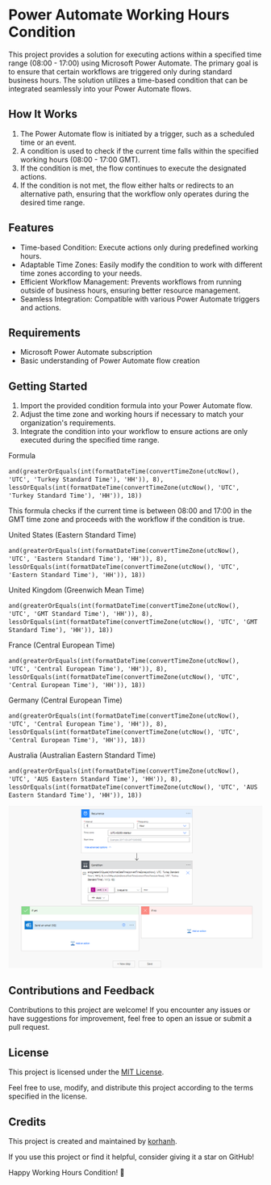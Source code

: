 # Power Automate Working Hours Condition

This project provides a solution for executing actions within a specified time range (08:00 - 17:00) using Microsoft Power Automate. The primary goal is to ensure that certain workflows are triggered only during standard business hours. The solution utilizes a time-based condition that can be integrated seamlessly into your Power Automate flows.

## How It Works

1. The Power Automate flow is initiated by a trigger, such as a scheduled time or an event.
2. A condition is used to check if the current time falls within the specified working hours (08:00 - 17:00 GMT).
3. If the condition is met, the flow continues to execute the designated actions.
4. If the condition is not met, the flow either halts or redirects to an alternative path, ensuring that the workflow only operates during the desired time range.

   
## Features

- Time-based Condition: Execute actions only during predefined working hours.
- Adaptable Time Zones: Easily modify the condition to work with different time zones according to your needs.
- Efficient Workflow Management: Prevents workflows from running outside of business hours, ensuring better resource management.
- Seamless Integration: Compatible with various Power Automate triggers and actions.

## Requirements

- Microsoft Power Automate subscription
- Basic understanding of Power Automate flow creation

## Getting Started

1. Import the provided condition formula into your Power Automate flow.
2. Adjust the time zone and working hours if necessary to match your organization's requirements.
3. Integrate the condition into your workflow to ensure actions are only executed during the specified time range.

Formula

```plaintext
and(greaterOrEquals(int(formatDateTime(convertTimeZone(utcNow(), 'UTC', 'Turkey Standard Time'), 'HH')), 8), lessOrEquals(int(formatDateTime(convertTimeZone(utcNow(), 'UTC', 'Turkey Standard Time'), 'HH')), 18))
```

This formula checks if the current time is between 08:00 and 17:00 in the GMT time zone and proceeds with the workflow if the condition is true.


United States (Eastern Standard Time)
```plaintext
and(greaterOrEquals(int(formatDateTime(convertTimeZone(utcNow(), 'UTC', 'Eastern Standard Time'), 'HH')), 8), lessOrEquals(int(formatDateTime(convertTimeZone(utcNow(), 'UTC', 'Eastern Standard Time'), 'HH')), 18))
```
United Kingdom (Greenwich Mean Time)
```plaintext
and(greaterOrEquals(int(formatDateTime(convertTimeZone(utcNow(), 'UTC', 'GMT Standard Time'), 'HH')), 8), lessOrEquals(int(formatDateTime(convertTimeZone(utcNow(), 'UTC', 'GMT Standard Time'), 'HH')), 18))
```
France (Central European Time)
```plaintext
and(greaterOrEquals(int(formatDateTime(convertTimeZone(utcNow(), 'UTC', 'Central European Time'), 'HH')), 8), lessOrEquals(int(formatDateTime(convertTimeZone(utcNow(), 'UTC', 'Central European Time'), 'HH')), 18))
```
Germany (Central European Time)
```plaintext
and(greaterOrEquals(int(formatDateTime(convertTimeZone(utcNow(), 'UTC', 'Central European Time'), 'HH')), 8), lessOrEquals(int(formatDateTime(convertTimeZone(utcNow(), 'UTC', 'Central European Time'), 'HH')), 18))
```
Australia (Australian Eastern Standard Time)
```plaintext
and(greaterOrEquals(int(formatDateTime(convertTimeZone(utcNow(), 'UTC', 'AUS Eastern Standard Time'), 'HH')), 8), lessOrEquals(int(formatDateTime(convertTimeZone(utcNow(), 'UTC', 'AUS Eastern Standard Time'), 'HH')), 18))
```
![Example Condition](https://github.com/korhanh/power-automate-time-condition/blob/main/Example-Condition.PNG)



## Contributions and Feedback

Contributions to this project are welcome! If you encounter any issues or have suggestions for improvement, feel free to open an issue or submit a pull request.

## License

This project is licensed under the [MIT License](https://github.com/korhanh/power-automate-time-condition/blob/main/LICENSE).

Feel free to use, modify, and distribute this project according to the terms specified in the license.

## Credits

This project is created and maintained by [korhanh]([link_to_your_github_profile](https://github.com/korhanh)).

If you use this project or find it helpful, consider giving it a star on GitHub!

Happy Working Hours Condition! :rocket:

